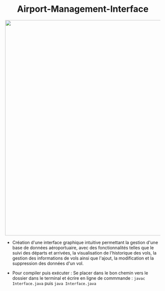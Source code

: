 <h1 align="center"> Airport-Management-Interface </h1>

<p align="center">
<img width="700" src="https://user-images.githubusercontent.com/73723037/233782921-6eb63224-f8c4-4dc9-a4f3-a46a35077689.JPG">
</p>

- Création d'une interface graphique intuitive permettant la gestion d'une base de données aéroportuaire, avec des fonctionnalités telles que le suivi des départs et arrivées, la visualisation de l'historique des vols, la gestion des informations de vols ainsi que l'ajout, la modification et la suppression des données d'un vol.<br>

- Pour compiler puis exécuter : Se placer dans le bon chemin vers le dossier dans le terminal et écrire en ligne de commmande : 
`javac Interface.java` puis `java Interface.java`

